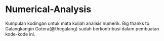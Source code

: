 # Numerical-Analysis

Kumpulan kodingan untuk mata kuliah analisis numerik. Big thanks to Galangkangin Gotera(@thegalang) sudah berkontribusi dalam pembuatan kode-kode ini.
